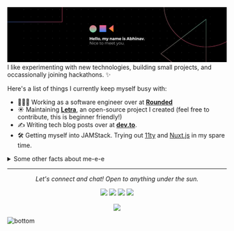 <img src="https://raw.githubusercontent.com/abhinav-bohra/abhinav-bohra/main/Hero.png" alt="Hero image">
I like experimenting with new technologies, building small projects, and occassionally joining hackathons. ✨

Here's a list of things I currently keep myself busy with:

- 👩🏻‍💻 Working as a software engineer over at **[Rounded](https://rounded.io)**
- ☀️ Maintaining **[Letra](https://github.com/abhinav-bohra/letra-extension)**, an open-source project I created (feel free to contribute, this is beginner friendly!)
- ✍️ Writing tech blog posts over at **[dev.to](https://dev.to/abhinav-bohra)**.
- 🛠 Getting myself into JAMStack. Trying out [11ty](https://www.11ty.dev/) and [Nuxt.js](https://nuxtjs.org/) in my spare time.

<details>
  <summary>Some other facts about me-e-e</summary>
  <br>
  <p><i>Siri play ME! by Taylor Swift ft. Brendon Urie 🎶</i><p>

  - I post random photos and trip snippets at **[VSCO](https://vsco.co/abhinav-bohra)**. (Look at the Journal's tab!)
  - My go to jam when coding: musicals. Non-stop. ⭐️
  - I absolutely adore Eevee, the best Pokemon.
  

  ![My github stats](https://github-readme-stats.vercel.app/api?username=abhinav-bohra&show_icons=true&theme=nord)
  <br><br>
</details>

<hr>
<p align="center">
  <i>Let's connect and chat! Open to anything under the sun.</i>

  <p align="center">
    <a href="https://twitter.com/abhinav-bohra_" alt="Twitter"><img src="https://raw.githubusercontent.com/abhinav-bohra/abhinav-bohra/3f5402efef9a0ae89211a6e04609558e862ca616/readme/twitter-fill.svg"></a>
    <a href="https://www.linkedin.com/in/abhinav-bohra/" alt="Linkedin"><img src="https://raw.githubusercontent.com/abhinav-bohra/abhinav-bohra/3f5402efef9a0ae89211a6e04609558e862ca616/readme/linkedin-fill.svg"></a>
    <a href="mailto:jaye@abhinav-bohra.com" alt="Contact me"><img src="https://raw.githubusercontent.com/abhinav-bohra/abhinav-bohra/3f5402efef9a0ae89211a6e04609558e862ca616/readme/mail-fill.svg"></a>
    <a href="https://abhinav-bohra.com" alt="My site"><img src="https://raw.githubusercontent.com/abhinav-bohra/abhinav-bohra/3f5402efef9a0ae89211a6e04609558e862ca616/readme/external-link-line.svg"></a>
  </p>

  <p align="center">
    <a href="http://hits.dwyl.com/abhinav-bohra/abhinav-bohra">
      <img align="center" src="http://hits.dwyl.com/abhinav-bohra/abhinav-bohra.svg">
    </a>
  </p>
</p>

<img src="https://raw.githubusercontent.com/abhinav-bohra/abhinav-bohra/dcd7447c179f5a1131590b6ccba2223e879ab655/readme/bottom.svg" alt="bottom">
